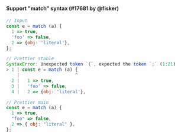 #### Support "match" syntax (#17681 by @fisker)

<!-- prettier-ignore -->
```jsx
// Input
const e = match (a) {
  1 => true,
  'foo' => false,
  2 => {obj: 'literal'},
};

// Prettier stable
SyntaxError: Unexpected token `{`, expected the token `;` (1:21)
> 1 | const e = match (a) {
    |                     ^
  2 |   1 => true,
  3 |   'foo' => false,
  4 |   2 => {obj: 'literal'},

// Prettier main
const e = match (a) {
  1 => true,
  "foo" => false,
  2 => { obj: "literal" },
};
```
